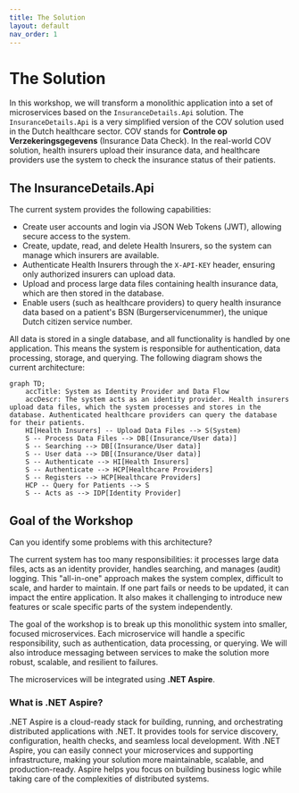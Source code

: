 ```yaml
---
title: The Solution
layout: default
nav_order: 1
---
```


# The Solution

In this workshop, we will transform a monolithic application into a set of microservices based on the `InsuranceDetails.Api` solution. The `InsuranceDetails.Api` is a very simplified version of the COV solution used in the Dutch healthcare sector. COV stands for **Controle op Verzekeringsgegevens** (Insurance Data Check). In the real-world COV solution, health insurers upload their insurance data, and healthcare providers use the system to check the insurance status of their patients.

## The InsuranceDetails.Api

The current system provides the following capabilities:

- Create user accounts and login via JSON Web Tokens (JWT), allowing secure access to the system.
- Create, update, read, and delete Health Insurers, so the system can manage which insurers are available.
- Authenticate Health Insurers through the `X-API-KEY` header, ensuring only authorized insurers can upload data.
- Upload and process large data files containing health insurance data, which are then stored in the database.
- Enable users (such as healthcare providers) to query health insurance data based on a patient's BSN (Burgerservicenummer), the unique Dutch citizen service number.

All data is stored in a single database, and all functionality is handled by one application. This means the system is responsible for authentication, data processing, storage, and querying. The following diagram shows the current architecture:

```mermaid
graph TD;
    accTitle: System as Identity Provider and Data Flow
    accDescr: The system acts as an identity provider. Health insurers upload data files, which the system processes and stores in the database. Authenticated healthcare providers can query the database for their patients.
    HI[Health Insurers] -- Upload Data Files --> S(System)
    S -- Process Data Files --> DB[(Insurance/User data)]
    S -- Searching --> DB[(Insurance/User data)]
    S -- User data --> DB[(Insurance/User data)]
    S -- Authenticate --> HI[Health Insurers]
    S -- Authenticate --> HCP[Healthcare Providers]
    S -- Registers --> HCP[Healthcare Providers]
    HCP -- Query for Patients --> S
    S -- Acts as --> IDP[Identity Provider]
```

## Goal of the Workshop

Can you identify some problems with this architecture?

The current system has too many responsibilities: it processes large data files, acts as an identity provider, handles searching, and manages (audit) logging. This "all-in-one" approach makes the system complex, difficult to scale, and harder to maintain. If one part fails or needs to be updated, it can impact the entire application. It also makes it challenging to introduce new features or scale specific parts of the system independently.

The goal of the workshop is to break up this monolithic system into smaller, focused microservices. Each microservice will handle a specific responsibility, such as authentication, data processing, or querying. We will also introduce messaging between services to make the solution more robust, scalable, and resilient to failures.

The microservices will be integrated using **.NET Aspire**.

### What is .NET Aspire?

.NET Aspire is a cloud-ready stack for building, running, and orchestrating distributed applications with .NET. It provides tools for service discovery, configuration, health checks, and seamless local development. With .NET Aspire, you can easily connect your microservices and supporting infrastructure, making your solution more maintainable, scalable, and production-ready. Aspire helps you focus on building business logic while taking care of the complexities of distributed systems.